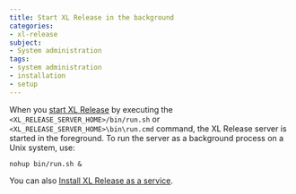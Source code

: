 ```yaml
---
title: Start XL Release in the background
categories:
- xl-release
subject:
- System administration
tags:
- system administration
- installation
- setup
---
```


When you [start XL Release](/xl-release/how-to/start-xl-release.html) by executing the `<XL_RELEASE_SERVER_HOME>/bin/run.sh` or `<XL_RELEASE_SERVER_HOME>\bin\run.cmd` command, the XL Release server is started in the foreground. To run the server as a background process on a Unix system, use:

    nohup bin/run.sh &

You can also [Install XL Release as a service](/xl-release/how-to/install-xl-release-as-a-service.html).

